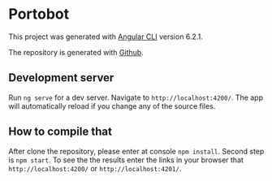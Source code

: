 # Portobot

This project was generated with [Angular CLI](https://github.com/angular/angular-cli) version 6.2.1.

The repository is generated with [Github](https://github.com/felipefahrion/Portobot.git). 

## Development server

Run `ng serve` for a dev server. Navigate to `http://localhost:4200/`. The app will automatically reload if you change any of the source files.

## How to compile that

After clone the repository, please enter at console `npm install`.
Second step is `npm start`. 
To see the the results enter the links in your browser that `http://localhost:4200/` or `http://localhost:4201/`. 

